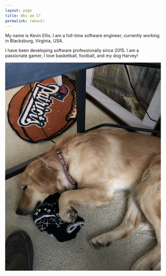 ```yaml
---
layout: page
title: Who am I?
permalink: /about/
---
```


My name is Kevin Ellis. I am a full-time software engineer, currently working in Blacksburg, Virginia, USA.

I have been developing software professionally since 2015. I am a passionate gamer, I love basketball, football, and my dog Harvey!

![my dog Harvey](/assets/harvey-sleeping.jpg)